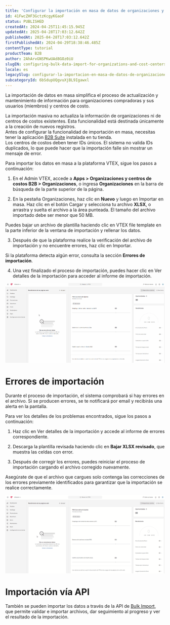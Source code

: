 ```yaml
---
title: 'Configurar la importación en masa de datos de organizaciones y centros de costos'
id: 41FwcZHF3GctzKcgyKGaoF
status: PUBLISHED
createdAt: 2024-04-25T11:45:15.945Z
updatedAt: 2025-04-28T17:03:12.642Z
publishedAt: 2025-04-28T17:03:12.642Z
firstPublishedAt: 2024-04-29T18:38:46.485Z
contentType: tutorial
productTeam: B2B
author: 2AhArvGNSPKwUAd8GOz0iU
slugEN: configuring-bulk-data-import-for-organizations-and-cost-centers
locale: es
legacySlug: configurar-la-importacion-en-masa-de-datos-de-organizaciones-y-centros-custo
subcategoryId: 6bSdupUQgvuXjBL9Igawxl
---
```


La importación de datos en masa simplifica el proceso de actualización y mantenimiento de información para organizaciones compradoras y sus usuarios (miembros) y centros de costo.

<div class="alert alert-warning">
La importación masiva no actualiza la información de organizaciones ni de centros de costos existentes. Esta funcionalidad está destinada únicamente a la creación de nuevos registros.
</div>

<div class="alert alert-warning">
Antes de configurar la funcionalidad de importación en masa, necesitas tener la aplicación <a href="https://developers.vtex.com/docs/apps/vtex.b2b-suite">B2B Suite</a> instalada en tu tienda.
</div>

<div class="alert alert-warning">
Los centros de costos deben tener IDs únicos. El sistema no valida IDs duplicados, lo que puede hacer que la importación falle sin mostrar un mensaje de error.
</div>

Para importar los datos en masa a la plataforma VTEX, sigue los pasos a continuación:

1.	En el Admin VTEX, accede a **Apps > Organizaciones y centros de costos B2B > Organizaciones**, o ingresa **Organizaciones** en la barra de búsqueda de la parte superior de la página.

2.	En la pestaña Organizaciones, haz clic en **Nuevo** y luego en Importar en masa. Haz clic en el botón Cargar y selecciona tu archivo **XLSX**, o arrastra y suelta el archivo a la área punteada. El tamaño del archivo importado debe ser menor que 50 MB.

<div class = "alert alert-info">
Puedes bajar un archivo de plantilla haciendo clic en VTEX file template en la parte inferior de la ventana de importación y rellenar los datos.
</div>

<ol start="3">
	<li>Después de que la plataforma realice la verificación del archivo de importación y no encuentre errores, haz clic en Importar.</li>
</ol>

<div class = "alert alert-info">
  Si la plataforma detecta algún error, consulta la sección <b>Errores de importación</b>.
</div>

<ol start="4">
	<li>Una vez finalizado el proceso de importación, puedes hacer clic en Ver detalles de la importación para acceder al informe de importación.</li>
</ol>

![Importação em massa - ES](https://raw.githubusercontent.com/vtexdocs/help-center-content/refs/heads/main/docs/es/tutorials/B2B/B2B%20Organizations/configurar-la-importacion-en-masa-de-datos-de-organizaciones-y-centros-custo_1.gif)

# Errores de importación

Durante el proceso de importación, el sistema comprobará si hay errores en el archivo. Si se producen errores, se te notificará por email y recibirás una alerta en la pantalla.

Para ver los detalles de los problemas encontrados, sigue los pasos a continuación:

1. Haz clic en Ver detalles de la importación y accede al informe de errores correspondiente.

2. Descarga la plantilla revisada haciendo clic en **Bajar XLSX revisado**, que muestra las celdas con error.

3. Después de corregir los errores, puedes reiniciar el proceso de importación cargando el archivo corregido nuevamente.

<div class = "alert alert-info">
Asegúrate de que el archivo que cargues solo contenga las correcciones de los errores previamente identificados para garantizar que la importación se realice correctamente.
</div>

![Bulk import - ES](https://raw.githubusercontent.com/vtexdocs/help-center-content/refs/heads/main/docs/es/tutorials/B2B/B2B%20Organizations/configurar-la-importacion-en-masa-de-datos-de-organizaciones-y-centros-custo_2.gif)

# Importación vía API

También se pueden importar los datos a través de la API de [Bulk Import](https://developers.vtex.com/docs/api-reference/buyer-organizations?endpoint=overview), que permite validar e importar archivos, dar seguimiento al progreso y ver el resultado de la importación.
